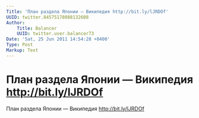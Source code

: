 ```yaml
---
Title: 'План раздела Японии — Википедия http://bit.ly/lJRDOf'
UUID: twitter.84575178088132608
Author:
    Title: Balancer
    UUID: twitter.user.balancer73
Date: 'Sat, 25 Jun 2011 14:54:28 +0400'
Type: Post
Markup: Text
---
```


# План раздела Японии — Википедия http://bit.ly/lJRDOf

План раздела Японии — Википедия http://bit.ly/lJRDOf